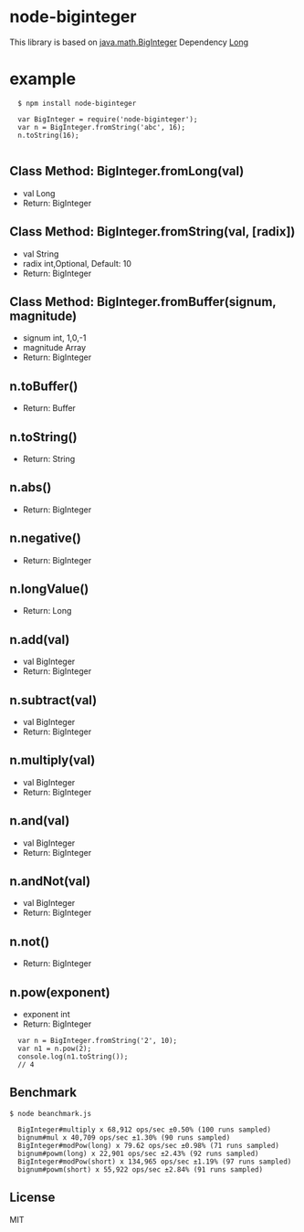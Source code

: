 node-biginteger
======

This library is based on [java.math.BigInteger](http://docs.oracle.com/javase/7/docs/api/java/math/BigInteger.html)
Dependency [Long](https://github.com/dcodeIO/Long.js.git)

example
======

```
  $ npm install node-biginteger

  var BigInteger = require('node-biginteger');
  var n = BigInteger.fromString('abc', 16);
  n.toString(16);
  
```

Class Method: BigInteger.fromLong(val)
------
- val Long
- Return: BigInteger

Class Method: BigInteger.fromString(val, [radix])
------
- val String
- radix int,Optional, Default: 10
- Return: BigInteger

Class Method: BigInteger.fromBuffer(signum, magnitude)
------
- signum int, 1,0,-1
- magnitude Array
- Return: BigInteger

n.toBuffer()
------
- Return: Buffer

n.toString()
------
- Return: String

n.abs()
------
- Return: BigInteger

n.negative()
------
- Return: BigInteger

n.longValue()
------
- Return: Long

n.add(val)
------
- val BigInteger
- Return: BigInteger

n.subtract(val)
------
- val BigInteger
- Return: BigInteger

n.multiply(val)
------
- val BigInteger
- Return: BigInteger

n.and(val)
------
- val BigInteger
- Return: BigInteger

n.andNot(val)
------
- val BigInteger
- Return: BigInteger

n.not()
------
- Return: BigInteger

n.pow(exponent)
------
- exponent int
- Return: BigInteger

```
  var n = BigInteger.fromString('2', 10);
  var n1 = n.pow(2);
  console.log(n1.toString());
  // 4
```
Benchmark
------
```
$ node beanchmark.js

  BigInteger#multiply x 68,912 ops/sec ±0.50% (100 runs sampled)
  bignum#mul x 40,709 ops/sec ±1.30% (90 runs sampled)
  BigInteger#modPow(long) x 79.62 ops/sec ±0.98% (71 runs sampled)
  bignum#powm(long) x 22,901 ops/sec ±2.43% (92 runs sampled)
  BigInteger#modPow(short) x 134,965 ops/sec ±1.19% (97 runs sampled)
  bignum#powm(short) x 55,922 ops/sec ±2.84% (91 runs sampled)
```

## License
MIT




